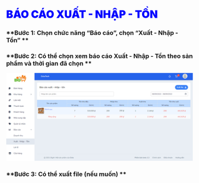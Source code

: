 # <span style= "color: blue; font-weight:900;"> BÁO CÁO XUẤT - NHẬP - TỒN </span>

### **Bước 1: Chọn chức năng “Báo cáo”, chọn “Xuất - Nhập - Tồn” **


### **Bước 2: Có thể chọn xem báo cáo Xuất - Nhập - Tồn theo sản phẩm và thời gian đã chọn **

![](../images/Report/import-exist.png)

### **Bước 3: Có thể xuất file (nếu muốn) **